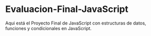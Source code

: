 # Evaluacion-Final-JavaScript
Aqui está el Proyecto Final de JavaScript con estructuras de datos, funciones y condicionales en JavaScript.
